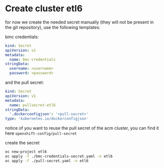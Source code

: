 # Create cluster etl6

for now we create the needed secret manually (they will not be present in the git repository), use the following templates:

bmc credentials:

```yaml
kind: Secret
apiVersion: v1
metadata:
  name: bmc-credentials
stringData: 
  username: <username>
  password: <password>
```

and the pull secret:

```yaml
kind: Secret
apiVersion: v1
metadata:
  name: pullsecret-etl6
stringData:
  '.dockerconfigjson': '<pull-secret>'
type: 'kubernetes.io/dockerconfigjson'
```

notice of you want to reuse the pull secret of the acm cluster, you can find it here `openshift-config/pull-secret`

create the secret

```sh
oc new-project etl6
oc apply -f ./bmc-credentials-secret.yaml -n etl6
oc apply -f ./pull-secret.yaml -n etl6
```

